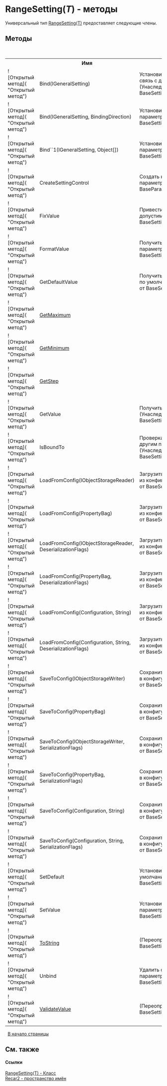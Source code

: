 # RangeSetting(*T*) - методы
 

Универсальный тип <a href="2910bd38-cc50-a5e9-0b85-00e9fafb978e">RangeSetting(T)</a> предоставляет следующие члены.


## Методы
&nbsp;<table><tr><th></th><th>Имя</th><th>Описание</th></tr><tr><td>![Открытый метод]( "Открытый метод")</td><td>Bind(IGeneralSetting)</td><td>
Установить двунаправленную связь с другим параметром.
 (Унаследован от BaseSetting(<a href="2910bd38-cc50-a5e9-0b85-00e9fafb978e">*T*</a>).)</td></tr><tr><td>![Открытый метод]( "Открытый метод")</td><td>Bind(IGeneralSetting, BindingDirection)</td><td>
Установить связь с другим параметром.
 (Унаследован от BaseSetting(<a href="2910bd38-cc50-a5e9-0b85-00e9fafb978e">*T*</a>).)</td></tr><tr><td>![Открытый метод]( "Открытый метод")</td><td>Bind``1(IGeneralSetting, Object[])</td><td>
Установить связь с другим параметром.
 (Унаследован от BaseSetting(<a href="2910bd38-cc50-a5e9-0b85-00e9fafb978e">*T*</a>).)</td></tr><tr><td>![Открытый метод]( "Открытый метод")</td><td>CreateSettingControl</td><td>
Создать контрол для настройки параметра.
 (Унаследован от BaseParameter.)</td></tr><tr><td>![Открытый метод]( "Открытый метод")</td><td>FixValue</td><td>
Привести значение к допустимому.
 (Унаследован от BaseSetting(<a href="2910bd38-cc50-a5e9-0b85-00e9fafb978e">*T*</a>).)</td></tr><tr><td>![Открытый метод]( "Открытый метод")</td><td>FormatValue</td><td>
Получить строковое значение параметра.
 (Унаследован от BaseSetting(<a href="2910bd38-cc50-a5e9-0b85-00e9fafb978e">*T*</a>).)</td></tr><tr><td>![Открытый метод]( "Открытый метод")</td><td>GetDefaultValue</td><td>
Получить значение параметра по умолчанию.
 (Унаследован от BaseSetting(<a href="2910bd38-cc50-a5e9-0b85-00e9fafb978e">*T*</a>).)</td></tr><tr><td>![Открытый метод]( "Открытый метод")</td><td><a href="476a81e7-6cec-ad9f-04a7-5aafcc9390ed">GetMaximum</a></td><td /></tr><tr><td>![Открытый метод]( "Открытый метод")</td><td><a href="39b6d0c1-1a99-8979-77c1-85cef454c97a">GetMinimum</a></td><td /></tr><tr><td>![Открытый метод]( "Открытый метод")</td><td><a href="d95f9a86-634f-caf8-733b-cdd876917365">GetStep</a></td><td /></tr><tr><td>![Открытый метод]( "Открытый метод")</td><td>GetValue</td><td>
Получить значение параметра.
 (Унаследован от BaseSetting(<a href="2910bd38-cc50-a5e9-0b85-00e9fafb978e">*T*</a>).)</td></tr><tr><td>![Открытый метод]( "Открытый метод")</td><td>IsBoundTo</td><td>
Проверка наличия связи с другим параметром.
 (Унаследован от BaseSetting(<a href="2910bd38-cc50-a5e9-0b85-00e9fafb978e">*T*</a>).)</td></tr><tr><td>![Открытый метод]( "Открытый метод")</td><td>LoadFromConfig(IObjectStorageReader)</td><td>
Загрузить значение параметра из конфигурации.
 (Унаследован от BaseSetting(<a href="2910bd38-cc50-a5e9-0b85-00e9fafb978e">*T*</a>).)</td></tr><tr><td>![Открытый метод]( "Открытый метод")</td><td>LoadFromConfig(PropertyBag)</td><td>
Загрузить значение параметра из конфигурации.
 (Унаследован от BaseSetting(<a href="2910bd38-cc50-a5e9-0b85-00e9fafb978e">*T*</a>).)</td></tr><tr><td>![Открытый метод]( "Открытый метод")</td><td>LoadFromConfig(IObjectStorageReader, DeserializationFlags)</td><td>
Загрузить значение параметра из конфигурации.
 (Унаследован от BaseSetting(<a href="2910bd38-cc50-a5e9-0b85-00e9fafb978e">*T*</a>).)</td></tr><tr><td>![Открытый метод]( "Открытый метод")</td><td>LoadFromConfig(PropertyBag, DeserializationFlags)</td><td>
Загрузить значение параметра из конфигурации.
 (Унаследован от BaseSetting(<a href="2910bd38-cc50-a5e9-0b85-00e9fafb978e">*T*</a>).)</td></tr><tr><td>![Открытый метод]( "Открытый метод")</td><td>LoadFromConfig(Configuration, String)</td><td>
Загрузить значение параметра из конфигурации.
 (Унаследован от BaseSetting(<a href="2910bd38-cc50-a5e9-0b85-00e9fafb978e">*T*</a>).)</td></tr><tr><td>![Открытый метод]( "Открытый метод")</td><td>LoadFromConfig(Configuration, String, DeserializationFlags)</td><td>
Загрузить значение параметра из конфигурации.
 (Унаследован от BaseSetting(<a href="2910bd38-cc50-a5e9-0b85-00e9fafb978e">*T*</a>).)</td></tr><tr><td>![Открытый метод]( "Открытый метод")</td><td>SaveToConfig(IObjectStorageWriter)</td><td>
Сохранить значение параметра в конфигурацию.
 (Унаследован от BaseSetting(<a href="2910bd38-cc50-a5e9-0b85-00e9fafb978e">*T*</a>).)</td></tr><tr><td>![Открытый метод]( "Открытый метод")</td><td>SaveToConfig(PropertyBag)</td><td>
Сохранить значение параметра в конфигурацию.
 (Унаследован от BaseSetting(<a href="2910bd38-cc50-a5e9-0b85-00e9fafb978e">*T*</a>).)</td></tr><tr><td>![Открытый метод]( "Открытый метод")</td><td>SaveToConfig(IObjectStorageWriter, SerializationFlags)</td><td>
Сохранить значение параметра в конфигурацию.
 (Унаследован от BaseSetting(<a href="2910bd38-cc50-a5e9-0b85-00e9fafb978e">*T*</a>).)</td></tr><tr><td>![Открытый метод]( "Открытый метод")</td><td>SaveToConfig(PropertyBag, SerializationFlags)</td><td>
Сохранить значение параметра в конфигурацию.
 (Унаследован от BaseSetting(<a href="2910bd38-cc50-a5e9-0b85-00e9fafb978e">*T*</a>).)</td></tr><tr><td>![Открытый метод]( "Открытый метод")</td><td>SaveToConfig(Configuration, String)</td><td>
Сохранить значение параметра в конфигурацию.
 (Унаследован от BaseSetting(<a href="2910bd38-cc50-a5e9-0b85-00e9fafb978e">*T*</a>).)</td></tr><tr><td>![Открытый метод]( "Открытый метод")</td><td>SaveToConfig(Configuration, String, SerializationFlags)</td><td>
Сохранить значение параметра в конфигурацию.
 (Унаследован от BaseSetting(<a href="2910bd38-cc50-a5e9-0b85-00e9fafb978e">*T*</a>).)</td></tr><tr><td>![Открытый метод]( "Открытый метод")</td><td>SetDefault</td><td>
Установить значение по умолчанию.
 (Унаследован от BaseSetting(<a href="2910bd38-cc50-a5e9-0b85-00e9fafb978e">*T*</a>).)</td></tr><tr><td>![Открытый метод]( "Открытый метод")</td><td>SetValue</td><td>
Установить значение параметра.
 (Унаследован от BaseSetting(<a href="2910bd38-cc50-a5e9-0b85-00e9fafb978e">*T*</a>).)</td></tr><tr><td>![Открытый метод]( "Открытый метод")</td><td><a href="2ee9bb8d-23df-1f28-1495-b5a2bd75ccc5">ToString</a></td><td> (Переопределяет BaseSetting.ToString().)</td></tr><tr><td>![Открытый метод]( "Открытый метод")</td><td>Unbind</td><td>
Удалить связь с другим параметром.
 (Унаследован от BaseSetting(<a href="2910bd38-cc50-a5e9-0b85-00e9fafb978e">*T*</a>).)</td></tr><tr><td>![Открытый метод]( "Открытый метод")</td><td><a href="ba46e555-c420-c8c1-1ca6-a2693d707e86">ValidateValue</a></td><td> (Переопределяет BaseSetting.ValidateValue(UTP).)</td></tr></table>&nbsp;
<a href="#rangesetting(*t*)---методы">В начало страницы</a>

## См. также


#### Ссылки
<a href="2910bd38-cc50-a5e9-0b85-00e9fafb978e">RangeSetting(T) - Класс</a><br /><a href="0dd0c505-07fc-c3e8-128c-d1a0701f2a29">Recar2 - пространство имён</a><br />